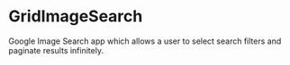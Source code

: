 # GridImageSearch
Google Image Search app which allows a user to select search filters and paginate results infinitely.
